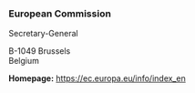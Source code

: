 ###  European Commission

Secretary-General

B-1049 Brussels  
Belgium

**Homepage:** [ https://ec.europa.eu/info/index_en
](https://ec.europa.eu/info/index_en)
